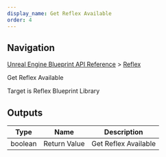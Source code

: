 ```yaml
---
display_name: Get Reflex Available
order: 4
---
```

## Navigation

[Unreal Engine Blueprint API Reference](https://dev.epicgames.com/documentation/en-us/unreal-engine/BlueprintAPI) > [Reflex](https://dev.epicgames.com/documentation/en-us/unreal-engine/BlueprintAPI/Reflex)

Get Reflex Available

Target is Reflex Blueprint Library

## Outputs

| Type | Name | Description |
| --- | --- | --- |
| boolean | Return Value | Get Reflex Available |
